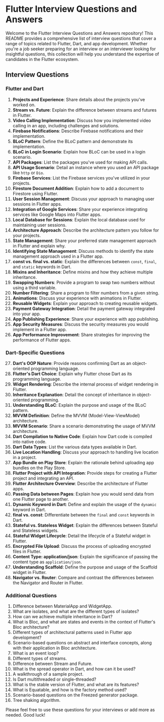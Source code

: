 

# Flutter Interview Questions and Answers

Welcome to the Flutter Interview Questions and Answers repository! This README provides a comprehensive list of interview questions that cover a range of topics related to Flutter, Dart, and app development. Whether you're a job seeker preparing for an interview or an interviewer looking for insightful questions, this collection will help you understand the expertise of candidates in the Flutter ecosystem.

## Interview Questions

### Flutter and Dart

1. **Projects and Experience**: Share details about the projects you've worked on.
2. **Stream vs. Future**: Explain the difference between streams and futures in Flutter.
3. **Video Calling Implementation**: Discuss how you implemented video calling in an app, including challenges and solutions.
4. **Firebase Notifications**: Describe Firebase notifications and their implementation.
5. **BLoC Pattern**: Define the BLoC pattern and demonstrate its implementation.
6. **BLoC in Login Scenario**: Explain how BLoC can be used in a login scenario.
7. **API Packages**: List the packages you've used for making API calls.
8. **API Usage Scenario**: Detail an instance where you used an API package like `http` or `Dio`.
9. **Firebase Services**: List the Firebase services you've utilized in your projects.
10. **Firestore Document Addition**: Explain how to add a document to Firestore using Flutter.
11. **User Session Management**: Discuss your approach to managing user sessions in Flutter apps.
12. **Integration of Google Services**: Share your experience integrating services like Google Maps into Flutter apps.
13. **Local Database for Sessions**: Explain the local database used for maintaining user sessions.
14. **Architecture Approach**: Describe the architecture pattern you follow for your projects.
15. **State Management**: Share your preferred state management approach in Flutter and explain why.
16. **Identifying State Management**: Discuss methods to identify the state management approach used in a Flutter app.
17. **const vs. final vs. static**: Explain the differences between `const`, `final`, and `static` keywords in Dart.
18. **Mixins and Inheritance**: Define mixins and how they achieve multiple inheritance.
19. **Swapping Numbers**: Provide a program to swap two numbers without using a third variable.
20. **Number Filtering**: Share a program to filter numbers from a given string.
21. **Animations**: Discuss your experience with animations in Flutter.
22. **Reusable Widgets**: Explain your approach to creating reusable widgets.
23. **Payment Gateway Integration**: Detail the payment gateway integrated into your app.
24. **App Publishing Experience**: Share your experience with app publishing.
25. **App Security Measures**: Discuss the security measures you would implement in a Flutter app.
26. **App Performance Improvement**: Share strategies for improving the performance of Flutter apps.

### Dart-Specific Questions

27. **Dart's OOP Nature**: Provide reasons confirming Dart as an object-oriented programming language.
28. **Flutter's Dart Choice**: Explain why Flutter chose Dart as its programming language.
29. **Widget Rendering**: Describe the internal process of widget rendering in Flutter.
30. **Inheritance Explanation**: Detail the concept of inheritance in object-oriented programming.
31. **Understanding BLoC**: Explain the purpose and usage of the BLoC pattern.
32. **MVVM Definition**: Define the MVVM (Model-View-ViewModel) architecture.
33. **MVVM Scenario**: Share a scenario demonstrating the usage of MVVM architecture.
34. **Dart Compilation to Native Code**: Explain how Dart code is compiled into native code.
35. **Dart Data Types**: List the various data types available in Dart.
36. **Live Location Handling**: Discuss your approach to handling live location in a project.
37. **App Bundle on Play Store**: Explain the rationale behind uploading app bundles on the Play Store.
38. **Flutter Project with API Integration**: Provide steps for creating a Flutter project and integrating an API.
39. **Flutter Architecture Overview**: Describe the architecture of Flutter apps.
40. **Passing Data between Pages**: Explain how you would send data from one Flutter page to another.
41. **Dynamic Keyword in Dart**: Define and explain the usage of the `dynamic` keyword in Dart.
42. **final vs. const**: Differentiate between the `final` and `const` keywords in Dart.
43. **Stateful vs. Stateless Widget**: Explain the differences between Stateful and Stateless widgets.
44. **Stateful Widget Lifecycle**: Detail the lifecycle of a Stateful widget in Flutter.
45. **Encrypted File Upload**: Discuss the process of uploading encrypted files in Flutter.
46. **Content Type: application/json**: Explain the significance of passing the content type as `application/json`.
47. **Understanding Scaffold**: Define the purpose and usage of the Scaffold widget in Flutter.
48. **Navigator vs. Router**: Compare and contrast the differences between the Navigator and Router in Flutter.

### Additional Questions

1. Difference between MaterialApp and WidgetApp.
2. What are isolates, and what are the different types of isolates?
3. How can we achieve multiple inheritance in Dart?
4. What is Bloc, and what are states and events in the context of Flutter's Bloc architecture?
5. Different types of architectural patterns used in Flutter app development?
6. Scenario-based questions on abstract and interface concepts, along with their application in Bloc architecture.
7. What is an event loop?
8. Different types of streams.
9. Difference between Stream and Future.
10. What is the spread operator in Dart, and how can it be used?
11. A walkthrough of a sample project.
12. Is Dart multithreaded or single-threaded?
13. What is the stable version of Flutter, and what are its features?
14. What is Equatable, and how is the factory method used?
15. Scenario-based questions on the Freezed generator package.
16. Tree shaking algorithm.

Please feel free to use these questions for your interviews or add more as needed. Good luck!


